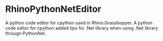 # RhinoPythonNetEditor

A python code editor for cpython used in Rhino.Grasshopper. 
A python code editor for cpython added tips for .Net library when using .Net library througn  PythonNet.
